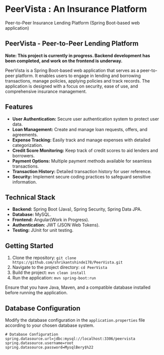 # PeerVista : An Insurance Platform
Peer-to-Peer Insurance Lending Platform (Spring Boot-based web application)

## PeerVista - Peer-to-Peer Lending Platform

**Note: This project is currently in progress. Backend development has been completed, and work on the frontend is underway.**

PeerVista is a Spring Boot-based web application that serves as a peer-to-peer platform. It enables users to engage in lending and borrowing transactions, manage policies, applying policies and track records. The application is designed with a focus on security, ease of use, and comprehensive insurance management.

## Features

- **User Authentication:** Secure user authentication system to protect user data.
- **Loan Management:** Create and manage loan requests, offers, and agreements.
- **Expense Tracking:** Easily track and manage expenses with detailed categorization.
- **Credit Score Monitoring:** Keep track of credit scores to aid lenders and borrowers.
- **Payment Options:** Multiple payment methods available for seamless transactions.
- **Transaction History:** Detailed transaction history for user reference.
- **Security:** Implement secure coding practices to safeguard sensitive information.

## Technical Stack

- **Backend:** Spring Boot (Java), Spring Security, Spring Data JPA.
- **Database:** MySQL.
- **Frontend:** Angular(Work in Progress).
- **Authentication:** JWT (JSON Web Tokens).
- **Testing:** JUnit for unit testing.

## Getting Started

1. Clone the repository: `git clone https://github.com/shrikantshinde178/PeerVista.git`
2. Navigate to the project directory: `cd PeerVista`
3. Build the project: `mvn clean install`
4. Run the application: `mvn spring-boot:run`

Ensure that you have Java, Maven, and a compatible database installed before running the application.

## Database Configuration

Modify the database configuration in the `application.properties` file according to your chosen database system.

```properties
# Database Configuration
spring.datasource.url=jdbc:mysql://localhost:3306/peervista
spring.datasource.username=root
spring.datasource.password=MysqlBery$%22
